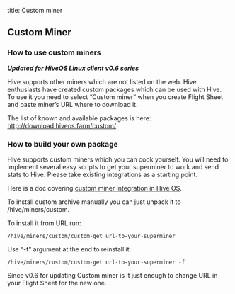 title: Custom miner

## Custom Miner

### How to use custom miners
***Updated for HiveOS Linux client v0.6 series***

Hive supports other miners which are not listed on the web. Hive enthusiasts have created custom packages which can be used with Hive. To use it you need to select “Custom miner” when you create Flight Sheet and paste miner’s URL where to download it.

The list of known and available packages is here:
http://download.hiveos.farm/custom/

### How to build your own package
Hive supports custom miners which you can cook yourself. You will need to implement several easy scripts to get your superminer to work and send stats to Hive. Please take existing integrations as a starting point.

Here is a doc covering <a href="https://github.com/minershive/hiveos-linux/blob/master/hive/miners/custom/README.md">custom miner integration in Hive OS</a>.

To install custom archive manually you can just unpack it to /hive/miners/custom.

To install it from URL run:

`/hive/miners/custom/custom-get url-to-your-superminer`

Use “-f” argument at the end to reinstall it:

`/hive/miners/custom/custom-get url-to-your-superminer -f`

Since v0.6 for updating Custom miner is it just enough to change URL in your Flight Sheet for the new one.
